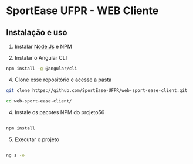 # SportEase UFPR - WEB Cliente

## Instalação e uso

1. Instalar [Node.Js](https://nodejs.org/en) e NPM

2. Instalar o Angular CLI

```sh
npm install -g @angular/cli
```

4. Clone esse repositório e acesse a pasta

```sh
git clone https://github.com/SportEase-UFPR/web-sport-ease-client.git

cd web-sport-ease-client/
```

4. Instale os pacotes NPM do projeto56

```sh

npm install

```

5. Executar o projeto

```sh

ng s -o

```
